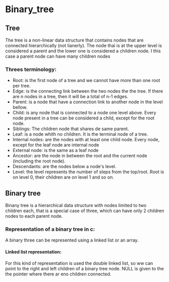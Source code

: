 # Binary_tree

## Tree
The tree is a non-linear data structure that contains nodes that are connected hierarchically (not lianerly). The node thai is at the upper level is considered a parent and the lower one is considered a children node. I this case a parent node can have many children nodes

### Threes terminology:
- Root: is the first node of a tree and we cannot have more than one root per tree.
- Edge: is the connecting link between the two nodes the the tree. If there are n nodes in a tree, then it will be a total of n-1 edges.
- Parent: is a node that have a connection link to another node in the level bellow.
- Child: is any node that is connected to a node one level above. Every node present in a tree can be considered a child, except for the root node.
- Siblings: The children node that shares de same parent.
- Leaf: is a node whith no children. It is the terminal node of a tree.
- Internal nodes: are the nodes with at least one child node. Every node, except for the leaf node are internal node
- External node: is the same as a leaf node
- Ancestor: are the node in between the root and the current node (including the root node).
- Descendants: are the nodes below a node's level.
- Level: the level represents  the number of steps from the top/root. Root is on level 0, their children are on level 1 and so on.

## Binary tree
Binany tree is a hierarchical data structure with nodes limited to two children each, that is a special case of three, which can have only 2 children nodes to each parent node.

### Representation of a binary tree in c:
A binary three can be represented using a linked list or an array.

#### Linked list representation:
For this kind of representation is used the double linked list, so ww can point to the right and left children of a binary tree node. NULL is given to the the pointer where there ar eno children connected.
